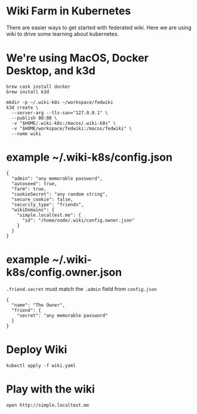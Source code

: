 # Wiki Farm in Kubernetes

There are easier ways to get started with federated wiki. Here we are
using wiki to drive some learning about kubernetes.

# We're using MacOS, Docker Desktop, and k3d

    brew cask install docker
    brew install k3d

    mkdir -p ~/.wiki-k8s ~/workspace/fedwiki
    k3d create \
      --server-arg --tls-san="127.0.0.1" \
      --publish 80:80 \
      -v "$HOME/.wiki-k8s:/macos/.wiki-k8s" \
      -v "$HOME/workspace/fedwiki:/macos/fedwiki" \
      --name wiki

# example ~/.wiki-k8s/config.json

    {
      "admin": "any memorable password",
      "autoseed": true,
      "farm": true,
      "cookieSecret": "any random string",
      "secure_cookie": false,
      "security_type": "friends",
      "wikiDomains": {
        "simple.localtest.me": {
          "id": "/home/node/.wiki/config.owner.json"
        }
      }
    }

# example ~/.wiki-k8s/config.owner.json

`.friend.secret` must match the `.admin` field from `config.json`

    {
      "name": "The Owner",
      "friend": {
        "secret": "any memorable password"
      }
    }


# Deploy Wiki

    kubectl apply -f wiki.yaml

# Play with the wiki

    open http://simple.localtest.me
